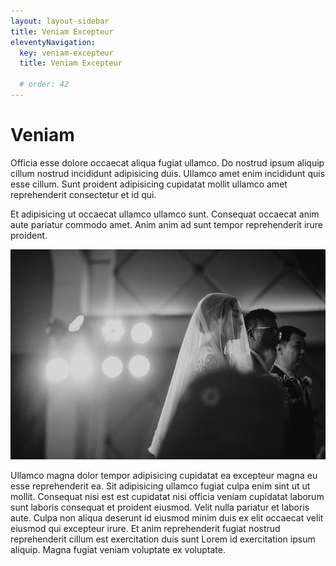 ```yaml
---
layout: layout-sidebar
title: Veniam Excepteur
eleventyNavigation:
  key: veniam-excepteur
  title: Veniam Excepteur

  # order: 42
---
```


# Veniam

Officia esse dolore occaecat aliqua fugiat ullamco. Do nostrud ipsum aliquip cillum nostrud incididunt adipisicing duis. Ullamco amet enim incididunt quis esse cillum. Sunt proident adipisicing cupidatat mollit ullamco amet reprehenderit consectetur et id qui.

Et adipisicing ut occaecat ullamco ullamco sunt. Consequat occaecat anim aute pariatur commodo amet. Anim anim ad sunt tempor reprehenderit irure proident.

<img class="bordered" src="/static/images/bulksplash-bukphak-nlGQI07aDw8.jpg" alt="bulksplash-bukphak-nlGQI07aDw8.jpg" />

Ullamco magna dolor tempor adipisicing cupidatat ea excepteur magna eu esse reprehenderit ea. Sit adipisicing ullamco fugiat culpa enim sint ut ut mollit. Consequat nisi est est cupidatat nisi officia veniam cupidatat laborum sunt laboris consequat et proident eiusmod. Velit nulla pariatur et laboris aute. Culpa non aliqua deserunt id eiusmod minim duis ex elit occaecat velit eiusmod qui excepteur irure. Et anim reprehenderit fugiat nostrud reprehenderit cillum est exercitation duis sunt Lorem id exercitation ipsum aliquip. Magna fugiat veniam voluptate ex voluptate.

